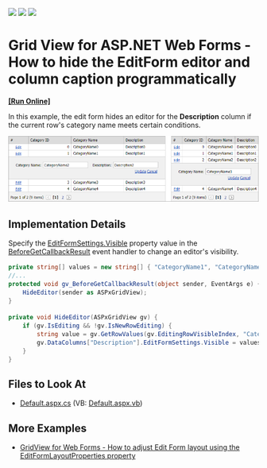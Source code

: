 <!-- default badges list -->
![](https://img.shields.io/endpoint?url=https://codecentral.devexpress.com/api/v1/VersionRange/128534463/15.1.3%2B)
[![](https://img.shields.io/badge/Open_in_DevExpress_Support_Center-FF7200?style=flat-square&logo=DevExpress&logoColor=white)](https://supportcenter.devexpress.com/ticket/details/E4999)
[![](https://img.shields.io/badge/📖_How_to_use_DevExpress_Examples-e9f6fc?style=flat-square)](https://docs.devexpress.com/GeneralInformation/403183)
<!-- default badges end -->
# Grid View for ASP.NET Web Forms - How to hide the EditForm editor and column caption programmatically

<!-- run online -->
**[[Run Online]](https://codecentral.devexpress.com/128534463/)**
<!-- run online end -->

In this example, the edit form hides an editor for the **Description** column if the current row's category name meets certain conditions.

![GridView edit form](editor-visibility-in-edit-form.png)

## Implementation Details

Specify the [EditFormSettings.Visible](https://docs.devexpress.com/AspNet/DevExpress.Web.GridColumnEditFormSettings.Visible) property value in the [BeforeGetCallbackResult](https://docs.devexpress.com/AspNet/DevExpress.Web.ASPxGridBase.BeforeGetCallbackResult) event handler to change an editor's visibility.

```cs
private string[] values = new string[] { "CategoryName1", "CategoryName3", "CategoryName5", "CategoryName7" };
//...
protected void gv_BeforeGetCallbackResult(object sender, EventArgs e) {
    HideEditor(sender as ASPxGridView);
}

private void HideEditor(ASPxGridView gv) {
    if (gv.IsEditing && !gv.IsNewRowEditing) {
        string value = gv.GetRowValues(gv.EditingRowVisibleIndex, "CategoryName").ToString();
        gv.DataColumns["Description"].EditFormSettings.Visible = values.Contains(value) ? DefaultBoolean.False : DefaultBoolean.True;
    }
}
```

## Files to Look At

- [Default.aspx.cs](./CS/WebSite/Default.aspx.cs) (VB: [Default.aspx.vb](./VB/WebSite/Default.aspx.vb))
## More Examples

- [GridView for Web Forms - How to adjust Edit Form layout using the EditFormLayoutProperties property](https://github.com/DevExpress-Examples/aspxgridview-how-to-adjust-edit-form-layout-using-the-editformlayoutproperties-property-t285676)

